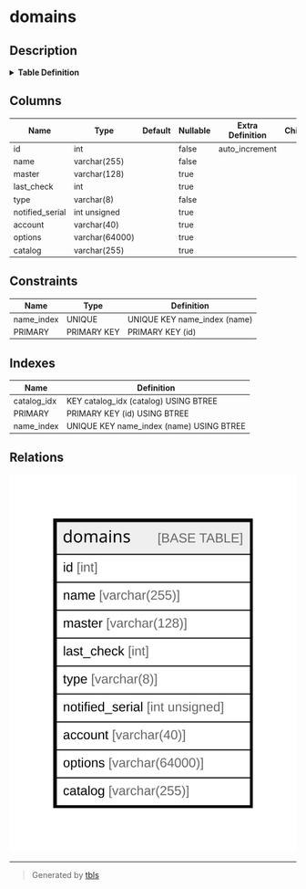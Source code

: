 # domains

## Description

<details>
<summary><strong>Table Definition</strong></summary>

```sql
CREATE TABLE `domains` (
  `id` int NOT NULL AUTO_INCREMENT,
  `name` varchar(255) NOT NULL,
  `master` varchar(128) DEFAULT NULL,
  `last_check` int DEFAULT NULL,
  `type` varchar(8) NOT NULL,
  `notified_serial` int unsigned DEFAULT NULL,
  `account` varchar(40) CHARACTER SET utf8mb3 COLLATE utf8mb3_general_ci DEFAULT NULL,
  `options` varchar(64000) DEFAULT NULL,
  `catalog` varchar(255) DEFAULT NULL,
  PRIMARY KEY (`id`),
  UNIQUE KEY `name_index` (`name`),
  KEY `catalog_idx` (`catalog`)
) ENGINE=InnoDB AUTO_INCREMENT=[Redacted by tbls] DEFAULT CHARSET=latin1
```

</details>

## Columns

| Name | Type | Default | Nullable | Extra Definition | Children | Parents | Comment |
| ---- | ---- | ------- | -------- | ---------------- | -------- | ------- | ------- |
| id | int |  | false | auto_increment |  |  |  |
| name | varchar(255) |  | false |  |  |  |  |
| master | varchar(128) |  | true |  |  |  |  |
| last_check | int |  | true |  |  |  |  |
| type | varchar(8) |  | false |  |  |  |  |
| notified_serial | int unsigned |  | true |  |  |  |  |
| account | varchar(40) |  | true |  |  |  |  |
| options | varchar(64000) |  | true |  |  |  |  |
| catalog | varchar(255) |  | true |  |  |  |  |

## Constraints

| Name | Type | Definition |
| ---- | ---- | ---------- |
| name_index | UNIQUE | UNIQUE KEY name_index (name) |
| PRIMARY | PRIMARY KEY | PRIMARY KEY (id) |

## Indexes

| Name | Definition |
| ---- | ---------- |
| catalog_idx | KEY catalog_idx (catalog) USING BTREE |
| PRIMARY | PRIMARY KEY (id) USING BTREE |
| name_index | UNIQUE KEY name_index (name) USING BTREE |

## Relations

![er](domains.svg)

---

> Generated by [tbls](https://github.com/k1LoW/tbls)
